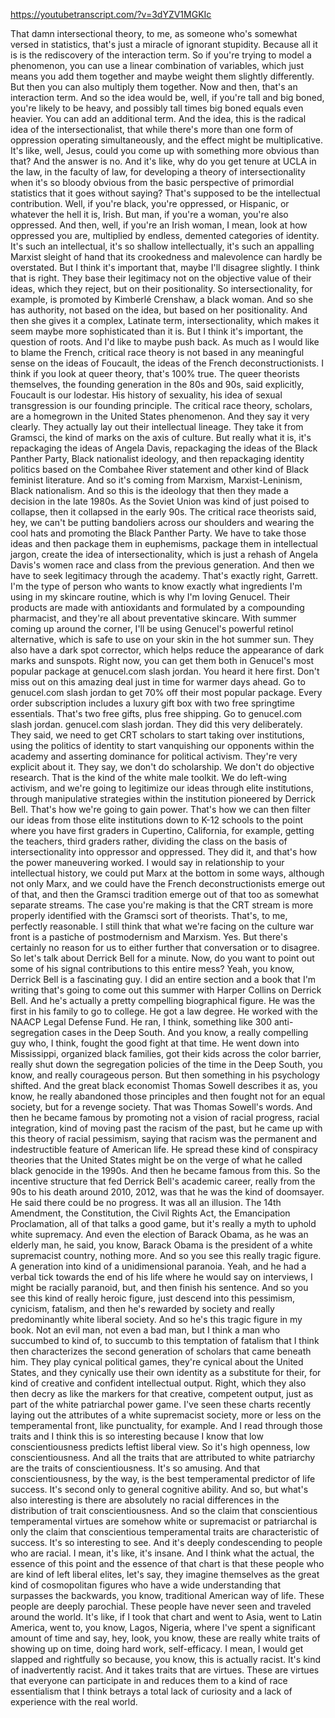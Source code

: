 https://youtubetranscript.com/?v=3dYZV1MGKIc

 That damn intersectional theory, to me, as someone who's somewhat versed in statistics, that's just a miracle of ignorant stupidity. Because all it is is the rediscovery of the interaction term. So if you're trying to model a phenomenon, you can use a linear combination of variables, which just means you add them together and maybe weight them slightly differently. But then you can also multiply them together. Now and then, that's an interaction term. And so the idea would be, well, if you're tall and big boned, you're likely to be heavy, and possibly tall times big boned equals even heavier. You can add an additional term. And the idea, this is the radical idea of the intersectionalist, that while there's more than one form of oppression operating simultaneously, and the effect might be multiplicative. It's like, well, Jesus, could you come up with something more obvious than that? And the answer is no. And it's like, why do you get tenure at UCLA in the law, in the faculty of law, for developing a theory of intersectionality when it's so bloody obvious from the basic perspective of primordial statistics that it goes without saying? That's supposed to be the intellectual contribution. Well, if you're black, you're oppressed, or Hispanic, or whatever the hell it is, Irish. But man, if you're a woman, you're also oppressed. And then, well, if you're an Irish woman, I mean, look at how oppressed you are, multiplied by endless, demented categories of identity. It's such an intellectual, it's so shallow intellectually, it's such an appalling Marxist sleight of hand that its crookedness and malevolence can hardly be overstated. But I think it's important that, maybe I'll disagree slightly. I think that is right. They base their legitimacy not on the objective value of their ideas, which they reject, but on their positionality. So intersectionality, for example, is promoted by Kimberlé Crenshaw, a black woman. And so she has authority, not based on the idea, but based on her positionality. And then she gives it a complex, Latinate term, intersectionality, which makes it seem maybe more sophisticated than it is. But I think it's important, the question of roots. And I'd like to maybe push back. As much as I would like to blame the French, critical race theory is not based in any meaningful sense on the ideas of Foucault, the ideas of the French deconstructionists. I think if you look at queer theory, that's 100% true. The queer theorists themselves, the founding generation in the 80s and 90s, said explicitly, Foucault is our lodestar. His history of sexuality, his idea of sexual transgression is our founding principle. The critical race theory, scholars, are a homegrown in the United States phenomenon. And they say it very clearly. They actually lay out their intellectual lineage. They take it from Gramsci, the kind of marks on the axis of culture. But really what it is, it's repackaging the ideas of Angela Davis, repackaging the ideas of the Black Panther Party, Black nationalist ideology, and then repackaging identity politics based on the Combahee River statement and other kind of Black feminist literature. And so it's coming from Marxism, Marxist-Leninism, Black nationalism. And so this is the ideology that then they made a decision in the late 1980s. As the Soviet Union was kind of just poised to collapse, then it collapsed in the early 90s. The critical race theorists said, hey, we can't be putting bandoliers across our shoulders and wearing the cool hats and promoting the Black Panther Party. We have to take those ideas and then package them in euphemisms, package them in intellectual jargon, create the idea of intersectionality, which is just a rehash of Angela Davis's women race and class from the previous generation. And then we have to seek legitimacy through the academy. That's exactly right, Garrett. I'm the type of person who wants to know exactly what ingredients I'm using in my skincare routine, which is why I'm loving Genucel. Their products are made with antioxidants and formulated by a compounding pharmacist, and they're all about preventative skincare. With summer coming up around the corner, I'll be using Genucel's powerful retinol alternative, which is safe to use on your skin in the hot summer sun. They also have a dark spot corrector, which helps reduce the appearance of dark marks and sunspots. Right now, you can get them both in Genucel's most popular package at genucel.com slash jordan. You heard it here first. Don't miss out on this amazing deal just in time for warmer days ahead. Go to genucel.com slash jordan to get 70% off their most popular package. Every order subscription includes a luxury gift box with two free springtime essentials. That's two free gifts, plus free shipping. Go to genucel.com slash jordan. genucel.com slash jordan. They did this very deliberately. They said, we need to get CRT scholars to start taking over institutions, using the politics of identity to start vanquishing our opponents within the academy and asserting dominance for political activism. They're very explicit about it. They say, we don't do scholarship. We don't do objective research. That is the kind of the white male toolkit. We do left-wing activism, and we're going to legitimize our ideas through elite institutions, through manipulative strategies within the institution pioneered by Derrick Bell. That's how we're going to gain power. That's how we can then filter our ideas from those elite institutions down to K-12 schools to the point where you have first graders in Cupertino, California, for example, getting the teachers, third graders rather, dividing the class on the basis of intersectionality into oppressor and oppressed. They did it, and that's how the power maneuvering worked. I would say in relationship to your intellectual history, we could put Marx at the bottom in some ways, although not only Marx, and we could have the French deconstructionists emerge out of that, and then the Gramsci tradition emerge out of that too as somewhat separate streams. The case you're making is that the CRT stream is more properly identified with the Gramsci sort of theorists. That's, to me, perfectly reasonable. I still think that what we're facing on the culture war front is a pastiche of postmodernism and Marxism. Yes. But there's certainly no reason for us to either further that conversation or to disagree. So let's talk about Derrick Bell for a minute. Now, do you want to point out some of his signal contributions to this entire mess? Yeah, you know, Derrick Bell is a fascinating guy. I did an entire section and a book that I'm writing that's going to come out this summer with Harper Collins on Derrick Bell. And he's actually a pretty compelling biographical figure. He was the first in his family to go to college. He got a law degree. He worked with the NAACP Legal Defense Fund. He ran, I think, something like 300 anti-segregation cases in the Deep South. And you know, a really compelling guy who, I think, fought the good fight at that time. He went down into Mississippi, organized black families, got their kids across the color barrier, really shut down the segregation policies of the time in the Deep South, you know, and really courageous person. But then something in his psychology shifted. And the great black economist Thomas Sowell describes it as, you know, he really abandoned those principles and then fought not for an equal society, but for a revenge society. That was Thomas Sowell's words. And then he became famous by promoting not a vision of racial progress, racial integration, kind of moving past the racism of the past, but he came up with this theory of racial pessimism, saying that racism was the permanent and indestructible feature of American life. He spread these kind of conspiracy theories that the United States might be on the verge of what he called black genocide in the 1990s. And then he became famous from this. So the incentive structure that fed Derrick Bell's academic career, really from the 90s to his death around 2010, 2012, was that he was the kind of doomsayer. He said there could be no progress. It was all an illusion. The 14th Amendment, the Constitution, the Civil Rights Act, the Emancipation Proclamation, all of that talks a good game, but it's really a myth to uphold white supremacy. And even the election of Barack Obama, as he was an elderly man, he said, you know, Barack Obama is the president of a white supremacist country, nothing more. And so you see this really tragic figure. A generation into kind of a unidimensional paranoia. Yeah, and he had a verbal tick towards the end of his life where he would say on interviews, I might be racially paranoid, but, and then finish his sentence. And so you see this kind of really heroic figure, just descend into this pessimism, cynicism, fatalism, and then he's rewarded by society and really predominantly white liberal society. And so he's this tragic figure in my book. Not an evil man, not even a bad man, but I think a man who succumbed to kind of, to succumb to this temptation of fatalism that I think then characterizes the second generation of scholars that came beneath him. They play cynical political games, they're cynical about the United States, and they cynically use their own identity as a substitute for their, for kind of creative and confident intellectual output. Right, which they also then decry as like the markers for that creative, competent output, just as part of the white patriarchal power game. I've seen these charts recently laying out the attributes of a white supremacist society, more or less on the temperamental front, like punctuality, for example. And I read through those traits and I think this is so interesting because I know that low conscientiousness predicts leftist liberal view. So it's high openness, low conscientiousness. And all the traits that are attributed to white patriarchy are the traits of conscientiousness. It's so amusing. And that conscientiousness, by the way, is the best temperamental predictor of life success. It's second only to general cognitive ability. And so, but what's also interesting is there are absolutely no racial differences in the distribution of trait conscientiousness. And so the claim that conscientious temperamental virtues are somehow white or supremacist or patriarchal is only the claim that conscientious temperamental traits are characteristic of success. It's so interesting to see. And it's deeply condescending to people who are racial. I mean, it's like, it's insane. And I think what the actual, the essence of this point and the essence of that chart is that these people who are kind of left liberal elites, let's say, they imagine themselves as the great kind of cosmopolitan figures who have a wide understanding that surpasses the backwards, you know, traditional American way of life. These people are deeply parochial. These people have never seen and traveled around the world. It's like, if I took that chart and went to Asia, went to Latin America, went to, you know, Lagos, Nigeria, where I've spent a significant amount of time and say, hey, look, you know, these are really white traits of showing up on time, doing hard work, self-efficacy. I mean, I would get slapped and rightfully so because, you know, this is actually racist. It's kind of inadvertently racist. And it takes traits that are virtues. These are virtues that everyone can participate in and reduces them to a kind of race essentialism that I think betrays a total lack of curiosity and a lack of experience with the real world.